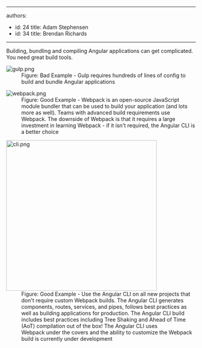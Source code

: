 

---
authors:
  - id: 24
    title: Adam Stephensen
  - id: 34
    title: Brendan Richards
---




<span class='intro'> Building, bundling and compiling Angular&#160;applications can get complicated. You need great build tools.<br> </span>

<dl class="badImage"><dt> <img src="/PublishingImages/gulp.png" alt="gulp.png" /> </dt><dd>Figure&#58; Bad Example - Gulp requires hundreds of lines of config to build and bundle Angular applications<br></dd></dl><dl class="goodImage"><dt> <img src="/PublishingImages/webpack.png" alt="webpack.png" /> <br> 
   </dt><dd>Figure&#58; Good Example - Webpack is an open-source JavaScript module bundler that can be used to build your application (and lots more as well). Teams with advanced build requirements use Webpack. The downside of Webpack is that it requires a large investment in learning Webpack - if it isn't required, the Angular CLI is a better choice</dd></dl><dl class="goodImage"> <dt> <img src="/PublishingImages/cli.png" alt="cli.png" style="width&#58;400px;" /> </dt><dd>Figure&#58; Good Example - Use the&#160;Angular CLI on all new projects that don't require custom Webpack builds. The Angular CLI generates components, routes, services, and pipes, follows&#160;best practices as well as building applications for production. The Angular CLI build includes best practices including Tree Shaking and Ahead of Time (AoT) compilation out of the box! The Angular CLI uses Webpack&#160;under the covers and the ability to customize the Webpack build is currently under development<br>​<br></dd> <br> 
<br></dl>


